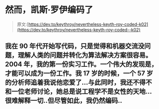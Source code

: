 # 然而，凯斯·罗伊编码了

> 原文:[https://dev.to/keythroy/nevertheless-keyth-roy-coded-k02](https://dev.to/keythroy/nevertheless-keyth-roy-coded--k02)

## 我在 90 年代开始写代码，只是觉得和机器交流没问题，理解人类的问题并转化为算法解决方案很容易。2004 年，我的第一份实习工作。一个伟大的发现是，才能可以成为一份工作。我 17 岁的时候，一个 57 岁的分析师追着我说他恋爱了...与此同时，我还不得不和一位老师讨论，她总是说工程学不是女性的天地...很难解释一切..但尽管如此，我仍然编码..